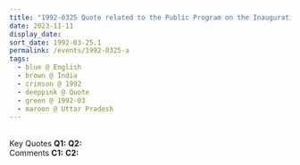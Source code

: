 ```yaml
---
title: "1992-0325 Quote related to the Public Program on the Inauguration of Dhyān Kendra in Ghaziabad, Uttar Pradesh, India (date not sure)"
date: 2023-11-11
display_date: 
sort_date: 1992-03-25.1
permalink: /events/1992-0325-a
tags:
  - blue @ English
  - brown @ India
  - crimson @ 1992
  - deeppink @ Quote
  - green @ 1992-03
  - maroon @ Uttar Pradesh
---
```


<br>

<wave-list>
  <list-title color="DarkSeaGreen" width="55">Key Quotes</list-title>
  <list-item color="BlanchedAlmond" width="280"><b>Q1:</b> <i></i></list-item>
  <list-item color="Lavender" width="280"><b>Q2:</b> <i></i></list-item>
</wave-list>

<br>

<wave-list>
  <list-title color="DarkSeaGreen" width="55">Comments</list-title>
  <list-item color="BlanchedAlmond" width="280"><b>C1:</b> <i></i></list-item>
  <list-item color="Lavender" width="280"><b>C2:</b> <i></i></list-item>
</wave-list>